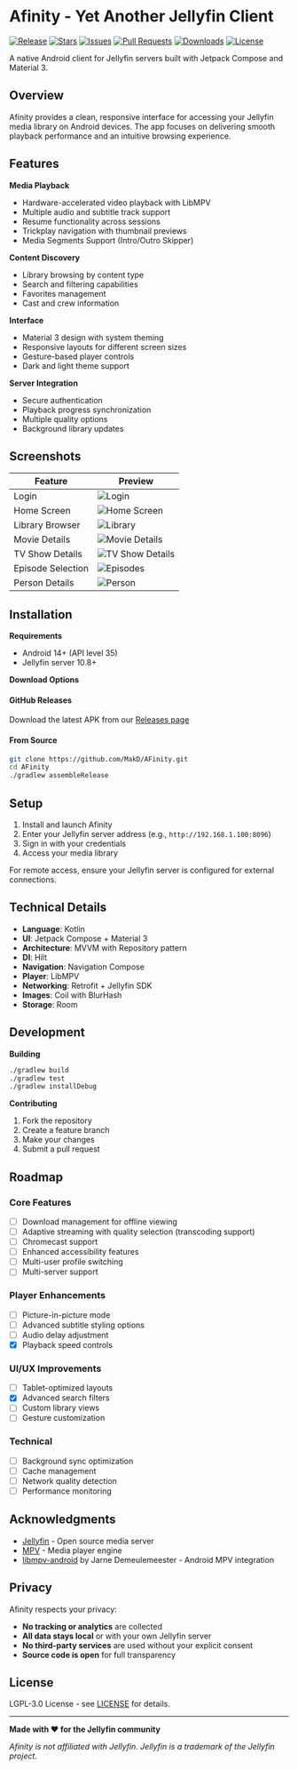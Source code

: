 # Afinity - Yet Another Jellyfin Client

[![Release](https://img.shields.io/github/v/release/MakD/AFinity?style=for-the-badge&color=4a90e2)](https://github.com/MakD/AFinity/releases)
[![Stars](https://img.shields.io/github/stars/MakD/AFinity?style=for-the-badge&color=7b68ee)](https://github.com/MakD/AFinity/stargazers)
[![Issues](https://img.shields.io/github/issues/MakD/AFinity?style=for-the-badge&color=e94b3c)](https://github.com/MakD/AFinity/issues)
[![Pull Requests](https://img.shields.io/github/issues-pr/MakD/AFinity?style=for-the-badge&color=f39c12)](https://github.com/MakD/AFinity/pulls)
[![Downloads](https://img.shields.io/github/downloads/MakD/AFinity/total?style=for-the-badge&color=27ae60)](https://github.com/MakD/AFinity/releases)
[![License](https://img.shields.io/github/license/MakD/AFinity?style=for-the-badge&color=6c7b7f)](https://github.com/MakD/AFinity/blob/master/LICENSE.md)

A native Android client for Jellyfin servers built with Jetpack Compose and Material 3.

## Overview

Afinity provides a clean, responsive interface for accessing your Jellyfin media library on Android devices. The app focuses on delivering smooth playback performance and an intuitive browsing experience.

## Features

**Media Playback**

- Hardware-accelerated video playback with LibMPV
- Multiple audio and subtitle track support
- Resume functionality across sessions
- Trickplay navigation with thumbnail previews
- Media Segments Support (Intro/Outro Skipper)

**Content Discovery**

- Library browsing by content type
- Search and filtering capabilities
- Favorites management
- Cast and crew information

**Interface**

- Material 3 design with system theming
- Responsive layouts for different screen sizes
- Gesture-based player controls
- Dark and light theme support

**Server Integration**

- Secure authentication
- Playback progress synchronization
- Multiple quality options
- Background library updates

## Screenshots

| Feature           | Preview                                          |
| ----------------- | ------------------------------------------------ |
| Login             | ![Login](screenshots/login.png)                  |
| Home Screen       | ![Home Screen](screenshots/home.png)             |
| Library Browser   | ![Library](screenshots/library.png)              |
| Movie Details     | ![Movie Details](screenshots/movie_details.png)  |
| TV Show Details   | ![TV Show Details](screenshots/show_details.png) |
| Episode Selection | ![Episodes](screenshots/episodes.png)            |
| Person Details    | ![Person](screenshots/person.png)                |

## Installation

**Requirements**

- Android 14+ (API level 35)
- Jellyfin server 10.8+

**Download Options**

#### GitHub Releases

Download the latest APK from our [Releases page](https://github.com/MakD/AFinity/releases)

#### From Source

```bash
git clone https://github.com/MakD/AFinity.git
cd AFinity
./gradlew assembleRelease
```

## Setup

1. Install and launch Afinity
2. Enter your Jellyfin server address (e.g., `http://192.168.1.100:8096`)
3. Sign in with your credentials
4. Access your media library

For remote access, ensure your Jellyfin server is configured for external connections.

## Technical Details

- **Language**: Kotlin
- **UI**: Jetpack Compose + Material 3
- **Architecture**: MVVM with Repository pattern
- **DI**: Hilt
- **Navigation**: Navigation Compose
- **Player**: LibMPV
- **Networking**: Retrofit + Jellyfin SDK
- **Images**: Coil with BlurHash
- **Storage**: Room

## Development

**Building**

```bash
./gradlew build
./gradlew test
./gradlew installDebug
```

**Contributing**

1. Fork the repository
2. Create a feature branch
3. Make your changes
4. Submit a pull request

## Roadmap

### Core Features

- [ ] Download management for offline viewing
- [ ] Adaptive streaming with quality selection (transcoding support)
- [ ] Chromecast support
- [ ] Enhanced accessibility features
- [ ] Multi-user profile switching
- [ ] Multi-server support

### Player Enhancements

- [ ] Picture-in-picture mode
- [ ] Advanced subtitle styling options
- [ ] Audio delay adjustment
- [X] Playback speed controls

### UI/UX Improvements

- [ ] Tablet-optimized layouts
- [X] Advanced search filters
- [ ] Custom library views
- [ ] Gesture customization

### Technical

- [ ] Background sync optimization
- [ ] Cache management
- [ ] Network quality detection
- [ ] Performance monitoring

## Acknowledgments

- [Jellyfin](https://jellyfin.org/) - Open source media server
- [MPV](https://mpv.io/) - Media player engine
- [libmpv-android](https://github.com/jarnedemeulemeester/libmpv-android) by Jarne Demeulemeester - Android MPV integration

## Privacy

Afinity respects your privacy:

- **No tracking or analytics** are collected
- **All data stays local** or with your own Jellyfin server
- **No third-party services** are used without your explicit consent
- **Source code is open** for full transparency

## License

LGPL-3.0 License - see [LICENSE](LICENSE.md) for details.

---

**Made with ❤️ for the Jellyfin community**

_Afinity is not affiliated with Jellyfin. Jellyfin is a trademark of the Jellyfin project._
